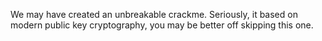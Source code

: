 We may have created an unbreakable crackme. Seriously, it based on modern public key cryptography, you may be better off skipping this one.
